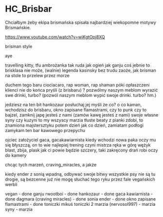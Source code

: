 # HC_Brisbar

Chciałbym żeby ekipa brismańska spisała najbardziej wiekopomne motywy Brismańskie.

https://www.youtube.com/watch?v=wiKgtOpj8XQ

brisman style

aye

travelling kitty, tfu ambrożanka tak ruda jak ogień 
jak ganju coś jebnie to brisklasa nie może, (walnie)
legenda kasinsky bez trudu zaoże, 
jak brisman na stole to przelew przez morze

duchem tego baru ciociacaro, rap woman, rap shaman
póki opłaszczeni klienci nie do końca pryśli (z brisbaru) ? 
pozwólmy naszym meblom wyrazić swe drinki, turbo? (pozwól naszym meblom wypić swoje drinki. turbo? hm.)

jedziesz na ten bit hankozaur posłuchaj jej myśli
że co? o co kaman, wchodzisz do brisbaru, okno zapisane flamastrami, 
czy to punk czy to bajzel, zamknij japę jesteś z nami (zamów kawę jesteś z nami)
swoje własne syny czy kuzyni to my wszyscy
marzia tłuste beaty z pianki zdobi, to znamiona majstersztyku
potem dzień jak co dzień, zamiatam podłogi
zamykam ten bar kawowego przepychu

ojciec założyciel gaca, gacakawiarnista kiedy wchodzi
nowa paka oczy mu się błyszczą, on to wie najlepiej trening czyni mistrza
ręka w górę wężyk blast, zbija, plask
jak ci powie będzie szczery, taki zakręcony drań
robi oczy do kamery

chcąc tych marzeń, craving_miracles, a jakże

kiedy ender z sonią wpadną, 
odbywać swoje bitwy
wszystkie psy nie są tu drogie, są bezcenne
już nie mogę słuchać tego ryku
przez fale vegańskich werbli





vegan - done
ganju rwootboi - done
hankozaur - done
gaca kawiarnista - done
dagmara (craving miracles) - done
sonia ender - done
okno zapisane flamastrami - done
toniczki mikuś 
toniczki 2
marzia (nervosol997) - marzia
syny - marzia

